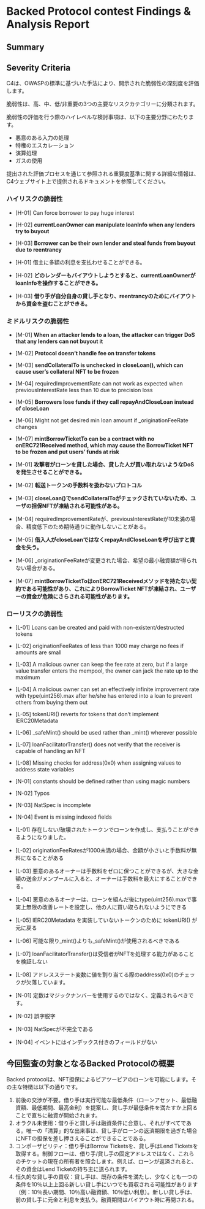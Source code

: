 # Backed Protocol contest Findings & Analysis Report

## Summary

## Severity Criteria
C4は、OWASPの標準に基づいた手法により、開示された脆弱性の深刻度を評価します。  

脆弱性は、高、中、低/非重要の3つの主要なリスクカテゴリーに分類されます。  

脆弱性の評価を行う際のハイレベルな検討事項は、以下の主要分野にわたります。  

- 悪意のある入力の処理
- 特権のエスカレーション
- 演算処理
- ガスの使用

提出された評価プロセスを通じて参照される重要度基準に関する詳細な情報は、C4ウェブサイト上で提供されるドキュメントを参照してください。

### ハイリスクの脆弱性

- [H-01] Can force borrower to pay huge interest
- [H-02] **currentLoanOwner can manipulate loanInfo when any lenders try to buyout**
- [H-03] **Borrower can be their own lender and steal funds from buyout due to reentrancy**

- [H-01] 借主に多額の利息を支払わせることができる。
- [H-02] **どのレンダーもバイアウトしようとすると、currentLoanOwnerがloanInfoを操作することができる。**
- [H-03] **借り手が自分自身の貸し手となり、reentrancyのためにバイアウトから資金を盗むことができる。**

### ミドルリスクの脆弱性

- [M-01] **When an attacker lends to a loan, the attacker can trigger DoS that any lenders can not buyout it**
- [M-02] **Protocol doesn’t handle fee on transfer tokens**
- [M-03] **sendCollateralTo is unchecked in closeLoan(), which can cause user’s collateral NFT to be frozen**
- [M-04] requiredImprovementRate can not work as expected when previousInterestRate less than 10 due to precision loss
- [M-05] **Borrowers lose funds if they call repayAndCloseLoan instead of closeLoan**
- [M-06] Might not get desired min loan amount if _originationFeeRate changes
- [M-07] **mintBorrowTicketTo can be a contract with no onERC721Received method, which may cause the BorrowTicket NFT to be frozen and put users’ funds at risk**

- [M-01] **攻撃者がローンを貸した場合、貸した人が買い取れないようなDoSを発生させることができる。**
- [M-02] **転送トークンの手数料を扱わないプロトコル**
- [M-03] **closeLoan()でsendCollateralToがチェックされていないため、ユーザの担保NFTが凍結される可能性がある。**
- [M-04] requiredImprovementRateが、previousInterestRateが10未満の場合、精度低下のため期待通りに動作しないことがある。
- [M-05] **借入人がcloseLoanではなくrepayAndCloseLoanを呼び出すと資金を失う。**
- [M-06] _originationFeeRateが変更された場合、希望の最小融資額が得られない場合がある。
- [M-07] **mintBorrowTicketToはonERC721Receivedメソッドを持たない契約である可能性があり、これによりBorrowTicket NFTが凍結され、ユーザーの資金が危険にさらされる可能性があります。**

### ローリスクの脆弱性

- [L-01] Loans can be created and paid with non-existent/destructed tokens
- [L-02] originationFeeRates of less than 1000 may charge no fees if amounts are small
- [L-03] A malicious owner can keep the fee rate at zero, but if a large value transfer enters the mempool, the owner can jack the rate up to the maximum
- [L-04] A malicious owner can set an effectively infinite improvement rate with type(uint256).max after he/she has entered into a loan to prevent others from buying them out
- [L-05] tokenURI() reverts for tokens that don’t implement IERC20Metadata
- [L-06] _safeMint() should be used rather than _mint() wherever possible
- [L-07] loanFacilitatorTransfer() does not verify that the receiver is capable of handling an NFT
- [L-08] Missing checks for address(0x0) when assigning values to address state variables
- [N-01] constants should be defined rather than using magic numbers
- [N-02] Typos
- [N-03] NatSpec is incomplete
- [N-04] Event is missing indexed fields

- [L-01] 存在しない/破壊されたトークンでローンを作成し、支払うことができるようになりました。
- [L-02] originationFeeRatesが1000未満の場合、金額が小さいと手数料が無料になることがある
- [L-03] 悪意のあるオーナーは手数料をゼロに保つことができるが、大きな金額の送金がメンプールに入ると、オーナーは手数料を最大にすることができる。
- [L-04] 悪意のあるオーナーは、ローンを組んだ後にtype(uint256).maxで事実上無限の改善レートを設定し、他の人に買い取られないようにできる
- [L-05] IERC20Metadata を実装していないトークンのために tokenURI() が元に戻る
- [L-06] 可能な限り_mint()よりも_safeMint()が使用されるべきである
- [L-07] loanFacilitatorTransfer()は受信者がNFTを処理する能力があることを検証しない
- [L-08] アドレスステート変数に値を割り当てる際のaddress(0x0)のチェックが欠落しています。
- [N-01] 定数はマジックナンバーを使用するのではなく、定義されるべきです。
- [N-02] 誤字脱字
- [N-03] NatSpecが不完全である
- [N-04] イベントにはインデックス付きのフィールドがない

## 今回監査の対象となるBacked Protocolの概要

Backed protocolは、NFT担保によるピアツーピアのローンを可能にします。その主な特徴は以下の通りです。
1. 前後の交渉が不要。借り手は実行可能な最低条件（ローンアセット、最低融資額、最低期間、最高金利）を提案し、貸し手が最低条件を満たすか上回ることで直ちに融資が開始されます。
2. オラクル未使用：借り手と貸し手は融資条件に合意し、それがすべてである。唯一の「清算」的な出来事は、貸し手がローンの返済期限を過ぎた場合にNFTの担保を差し押さえることができることである。
3. コンポーザビリティ：借り手はBorrow Ticketsを、貸し手はLend Ticketsを取得する。制御フローは、借り手/貸し手の固定アドレスではなく、これらのチケットの現在の所有者を照会します。例えば、ローンが返済されると、その資金はLend Ticketの持ち主に送られます。
4. 恒久的な貸し手の買収：貸し手は、既存の条件を満たし、少なくとも一つの条件を10％以上上回る新しい貸し手にいつでも買収される可能性があります（例：10％長い期間、10％高い融資額、10％低い利息）。新しい貸し手は、前の貸し手に元金と利息を支払う。融資期間はバイアウト時に再開される。